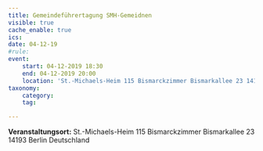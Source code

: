 ```yaml
---
title: Gemeindeführertagung SMH-Gemeidnen
visible: true
cache_enable: true
ics: 
date: 04-12-19
#rule: 
event:
	start: 04-12-2019 18:30
	end: 04-12-2019 20:00
	location: 'St.-Michaels-Heim 115 Bismarckzimmer Bismarkallee 23 14193 Berlin Deutschland'
taxonomy:
	category: 
	tag: 

---
```




**Veranstaltungsort:** St.-Michaels-Heim
115 Bismarckzimmer
Bismarkallee 23
14193 Berlin
Deutschland

